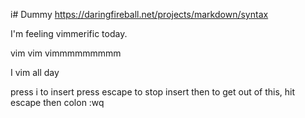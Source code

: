 i# Dummy
https://daringfireball.net/projects/markdown/syntax

I'm feeling vimmerific today. 

vim vim vimmmmmmmmm

I vim all day

press i to insert 
press escape to stop insert
then to get out of this, hit escape then colon :wq

